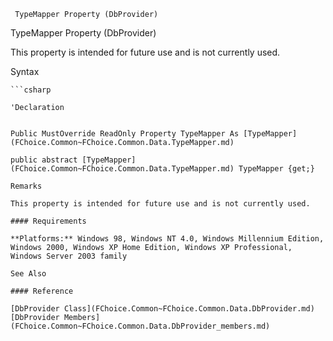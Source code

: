 ﻿     TypeMapper Property (DbProvider)                                                   

TypeMapper Property (DbProvider)

This property is intended for future use and is not currently used.

Syntax

```vbnet
```csharp

'Declaration
 

Public MustOverride ReadOnly Property TypeMapper As [TypeMapper](FChoice.Common~FChoice.Common.Data.TypeMapper.md)

public abstract [TypeMapper](FChoice.Common~FChoice.Common.Data.TypeMapper.md) TypeMapper {get;}

Remarks

This property is intended for future use and is not currently used.

#### Requirements

**Platforms:** Windows 98, Windows NT 4.0, Windows Millennium Edition, Windows 2000, Windows XP Home Edition, Windows XP Professional, Windows Server 2003 family

See Also

#### Reference

[DbProvider Class](FChoice.Common~FChoice.Common.Data.DbProvider.md)  
[DbProvider Members](FChoice.Common~FChoice.Common.Data.DbProvider_members.md)